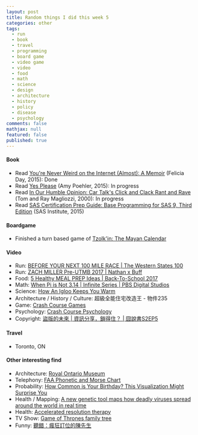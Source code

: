 ```yaml
---
layout: post
title: Random things I did this week 5
categories: other
tags: 
  - run
  - book
  - travel
  - programming
  - board game
  - video game
  - video
  - food
  - math
  - science
  - design
  - architecture
  - history
  - policy
  - disease
  - psychology
comments: false
mathjax: null
featured: false
published: true
---
```


#### Book 
* Read [You're Never Weird on the Internet (Almost): A Memoir](https://www.amazon.com/Youre-Never-Weird-Internet-Almost/dp/147678566X) (Felicia Day, 2015): Done
* Read [Yes Please](https://www.amazon.com/Yes-Please-Amy-Poehler/dp/006226835X) (Amy Poehler, 2015): In progress
* Read [In Our Humble Opinion: Car Talk's Click and Clack Rant and Rave](https://www.amazon.com/Our-Humble-Opinion-Talks-Click/dp/0399526005) (Tom and Ray Magliozzi, 2000): In progress
* Read [SAS Certification Prep Guide: Base Programming for SAS 9, Third Edition](https://www.amazon.com/SAS-Certification-Prep-Guide-Programming/dp/1607649241) (SAS Institute, 2015)

#### Boardgame
* Finished a turn based game of [Tzolk'in: The Mayan Calendar](https://boardgamegeek.com/boardgame/126163/tzolk-mayan-calendar)

#### Video 
* Run: [BEFORE YOUR NEXT 100 MILE RACE | The Western States 100](https://youtu.be/ocTauMGJD-Y)
* Run: [ZACH MILLER Pre-UTMB 2017 | Nathan x Buff](https://youtu.be/eMduYuxZKtI)
* Food: [5 Healthy MEAL PREP Ideas | Back-To-School 2017](https://youtu.be/SffWUBxXQ9E)
* Math: [When Pi is Not 3.14 | Infinite Series | PBS Digital Studios](https://youtu.be/ineO1tIyPfM)
* Science: [How An Igloo Keeps You Warm](https://youtu.be/1L7EI0vKVuU)
* Architecture / History / Culture: 超級全能住宅改造王 - 物件235
* Game: [Crash Course Games](https://www.youtube.com/watch?v=QPqR2wOs8WI&list=PL8dPuuaLjXtPTrc_yg73RghJEOdobAplG)
* Psychology: [Crash Course Psychology](https://www.youtube.com/watch?v=vo4pMVb0R6M&list=PL8dPuuaLjXtOPRKzVLY0jJY-uHOH9KVU6)
* Copyright: [盜版的未來 | 資訊分享，鎖得住？ | 囧說書S2EP5](https://youtu.be/f-xhJVy5aMc)

#### Travel
* Toronto, ON

#### Other interesting find 
* Architecture: [Royal Ontario Museum](https://en.wikipedia.org/wiki/Royal_Ontario_Museum)
* Telephony: [FAA Phonetic and Morse Chart](https://upload.wikimedia.org/wikipedia/commons/e/e0/FAA_Phonetic_and_Morse_Chart2.svg)
* Probability: [How Common is Your Birthday? This Visualization Might Surprise You](http://thedailyviz.com/2016/09/17/how-common-is-your-birthday-dailyviz/)
* Health / Mapping: [A new genetic tool maps how deadly viruses spread around the world in real time](https://qz.com/920836/a-new-genetic-tool-maps-how-deadly-viruses-spread-around-the-world-in-real-time/)
* Health: [Accelerated resolution therapy](https://acceleratedresolutiontherapy.com/)
* TV Show: [Game of Thrones family tree](http://www.express.co.uk/showbiz/tv-radio/830578/game-of-thrones-family-tree-season-stark-targaryen-lannister-greyjoy)
* Funny: [聽錯：瘋狂訂位的陳先生](https://www.ptt.cc/bbs/StupidClown/M.1504336986.A.A97.html)
